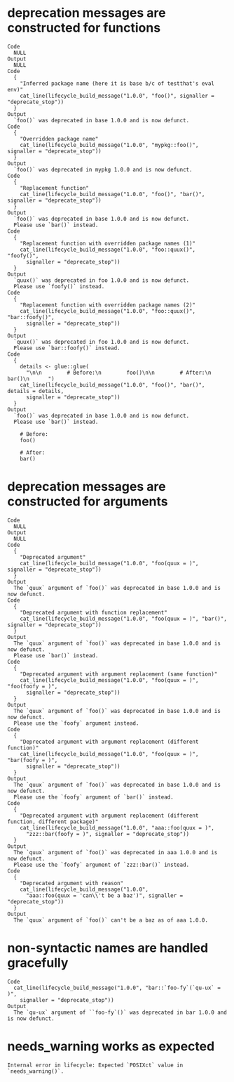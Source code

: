 # deprecation messages are constructed for functions

    Code
      NULL
    Output
      NULL
    Code
      {
        "Inferred package name (here it is base b/c of testthat's eval env)"
        cat_line(lifecycle_build_message("1.0.0", "foo()", signaller = "deprecate_stop"))
      }
    Output
      `foo()` was deprecated in base 1.0.0 and is now defunct.
    Code
      {
        "Overridden package name"
        cat_line(lifecycle_build_message("1.0.0", "mypkg::foo()", signaller = "deprecate_stop"))
      }
    Output
      `foo()` was deprecated in mypkg 1.0.0 and is now defunct.
    Code
      {
        "Replacement function"
        cat_line(lifecycle_build_message("1.0.0", "foo()", "bar()", signaller = "deprecate_stop"))
      }
    Output
      `foo()` was deprecated in base 1.0.0 and is now defunct.
      Please use `bar()` instead.
    Code
      {
        "Replacement function with overridden package names (1)"
        cat_line(lifecycle_build_message("1.0.0", "foo::quux()", "foofy()",
          signaller = "deprecate_stop"))
      }
    Output
      `quux()` was deprecated in foo 1.0.0 and is now defunct.
      Please use `foofy()` instead.
    Code
      {
        "Replacement function with overridden package names (2)"
        cat_line(lifecycle_build_message("1.0.0", "foo::quux()", "bar::foofy()",
          signaller = "deprecate_stop"))
      }
    Output
      `quux()` was deprecated in foo 1.0.0 and is now defunct.
      Please use `bar::foofy()` instead.
    Code
      {
        details <- glue::glue(
          "\n\n        # Before:\n        foo()\n\n        # After:\n        bar()\n      ")
        cat_line(lifecycle_build_message("1.0.0", "foo()", "bar()", details = details,
          signaller = "deprecate_stop"))
      }
    Output
      `foo()` was deprecated in base 1.0.0 and is now defunct.
      Please use `bar()` instead.
      
        # Before:
        foo()
      
        # After:
        bar()

# deprecation messages are constructed for arguments

    Code
      NULL
    Output
      NULL
    Code
      {
        "Deprecated argument"
        cat_line(lifecycle_build_message("1.0.0", "foo(quux = )", signaller = "deprecate_stop"))
      }
    Output
      The `quux` argument of `foo()` was deprecated in base 1.0.0 and is now defunct.
    Code
      {
        "Deprecated argument with function replacement"
        cat_line(lifecycle_build_message("1.0.0", "foo(quux = )", "bar()", signaller = "deprecate_stop"))
      }
    Output
      The `quux` argument of `foo()` was deprecated in base 1.0.0 and is now defunct.
      Please use `bar()` instead.
    Code
      {
        "Deprecated argument with argument replacement (same function)"
        cat_line(lifecycle_build_message("1.0.0", "foo(quux = )", "foo(foofy = )",
          signaller = "deprecate_stop"))
      }
    Output
      The `quux` argument of `foo()` was deprecated in base 1.0.0 and is now defunct.
      Please use the `foofy` argument instead.
    Code
      {
        "Deprecated argument with argument replacement (different function)"
        cat_line(lifecycle_build_message("1.0.0", "foo(quux = )", "bar(foofy = )",
          signaller = "deprecate_stop"))
      }
    Output
      The `quux` argument of `foo()` was deprecated in base 1.0.0 and is now defunct.
      Please use the `foofy` argument of `bar()` instead.
    Code
      {
        "Deprecated argument with argument replacement (different function, different package)"
        cat_line(lifecycle_build_message("1.0.0", "aaa::foo(quux = )",
          "zzz::bar(foofy = )", signaller = "deprecate_stop"))
      }
    Output
      The `quux` argument of `foo()` was deprecated in aaa 1.0.0 and is now defunct.
      Please use the `foofy` argument of `zzz::bar()` instead.
    Code
      {
        "Deprecated argument with reason"
        cat_line(lifecycle_build_message("1.0.0",
          "aaa::foo(quux = 'can\\'t be a baz')", signaller = "deprecate_stop"))
      }
    Output
      The `quux` argument of `foo()` can't be a baz as of aaa 1.0.0.

# non-syntactic names are handled gracefully

    Code
      cat_line(lifecycle_build_message("1.0.0", "bar::`foo-fy`(`qu-ux` = )",
        signaller = "deprecate_stop"))
    Output
      The `qu-ux` argument of ``foo-fy`()` was deprecated in bar 1.0.0 and is now defunct.

# needs_warning works as expected

    Internal error in lifecycle: Expected `POSIXct` value in `needs_warning()`.

